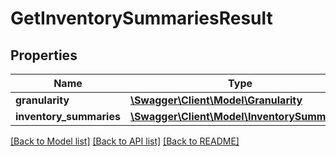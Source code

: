 # GetInventorySummariesResult

## Properties
Name | Type | Description | Notes
------------ | ------------- | ------------- | -------------
**granularity** | [**\Swagger\Client\Model\Granularity**](Granularity.md) |  | 
**inventory_summaries** | [**\Swagger\Client\Model\InventorySummaries**](InventorySummaries.md) |  | 

[[Back to Model list]](../README.md#documentation-for-models) [[Back to API list]](../README.md#documentation-for-api-endpoints) [[Back to README]](../README.md)



